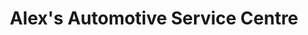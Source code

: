 ---
title: "Alex's Automotive Service Centre"
url: /eltham/alexs-automotive-service-centre/
shop: Autowerkstatt
---
